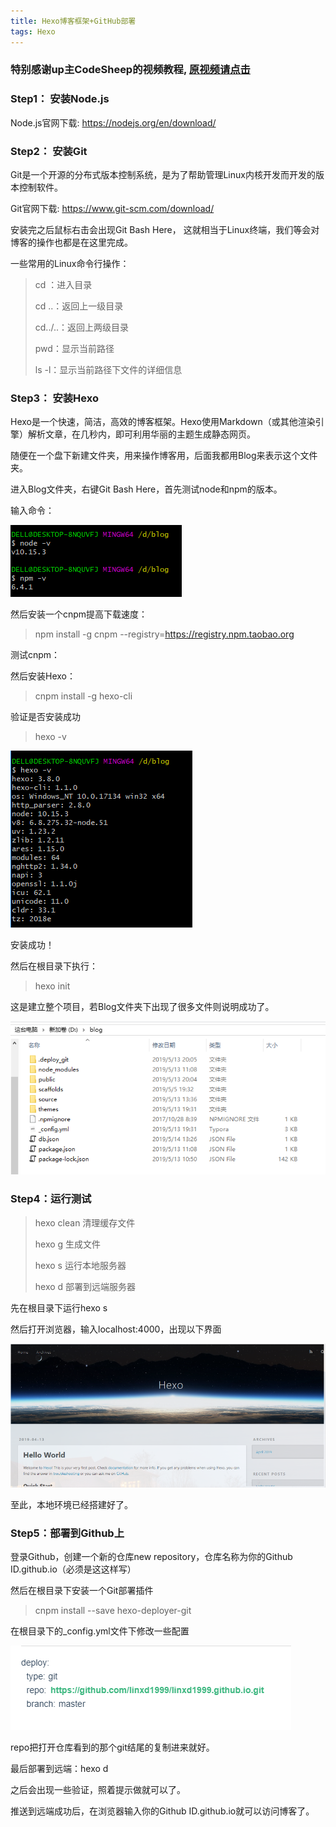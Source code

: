```yaml
---
title: Hexo博客框架+GitHub部署
tags: Hexo
---
```


### 特别感谢up主CodeSheep的视频教程, [原视频请点击](https://www.bilibili.com/video/av44544186)

### Step1： 安装Node.js

Node.js官网下载: https://nodejs.org/en/download/

### Step2： 安装Git

Git是一个开源的分布式版本控制系统，是为了帮助管理Linux内核开发而开发的版本控制软件。

Git官网下载: https://www.git-scm.com/download/

安装完之后鼠标右击会出现Git Bash Here， 这就相当于Linux终端，我们等会对博客的操作也都是在这里完成。

<!--more-->

一些常用的Linux命令行操作：

> cd   ：进入目录
>
> cd ..：返回上一级目录
>
> cd../..：返回上两级目录
>
> pwd：显示当前路径
>
> ls -l：显示当前路径下文件的详细信息

### Step3： 安装Hexo

Hexo是一个快速，简洁，高效的博客框架。Hexo使用Markdown（或其他渲染引擎）解析文章，在几秒内，即可利用华丽的主题生成静态网页。

随便在一个盘下新建文件夹，用来操作博客用，后面我都用Blog来表示这个文件夹。

进入Blog文件夹，右键Git Bash Here，首先测试node和npm的版本。

输入命令：

![1](Hexo博客框架+GitHub部署/1.png)

然后安装一个cnpm提高下载速度：

> npm install -g cnpm --registry=https://registry.npm.taobao.org

测试cnpm：



然后安装Hexo：

> cnpm install -g hexo-cli

验证是否安装成功

> hexo -v

![2](Hexo博客框架+GitHub部署/2.png)

安装成功！

然后在根目录下执行：

> hexo init

这是建立整个项目，若Blog文件夹下出现了很多文件则说明成功了。

![3](Hexo博客框架+GitHub部署/3.png)

### Step4：运行测试

> hexo clean   清理缓存文件
>
> hexo g         生成文件
>
> hexo s         运行本地服务器
>
> hexo d         部署到远端服务器

先在根目录下运行hexo s

然后打开浏览器，输入localhost:4000，出现以下界面

![4](Hexo博客框架+GitHub部署/4.png)

至此，本地环境已经搭建好了。

### Step5：部署到Github上

登录Github，创建一个新的仓库new repository，仓库名称为你的Github ID.github.io（必须是这这样写）

然后在根目录下安装一个Git部署插件

> cnpm install --save hexo-deployer-git

在根目录下的_config.yml文件下修改一些配置

![5](Hexo博客框架+GitHub部署/5.png)

repo把打开仓库看到的那个git结尾的复制进来就好。

最后部署到远端：hexo d

之后会出现一些验证，照着提示做就可以了。

推送到远端成功后，在浏览器输入你的Github ID.github.io就可以访问博客了。